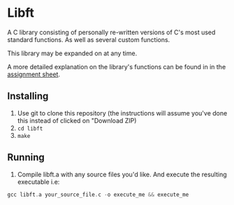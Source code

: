 # Libft
A C library consisting of personally re-written versions of C's most used standard functions. As well as several custom functions.

This library may be expanded on at any time.

A more detailed explanation on the library's functions can be found in in the [assignment sheet](en.subject.pdf).

## Installing
1. Use git to clone this repository (the instructions will assume you've done this instead of clicked on "Download ZIP)
2. ```cd libft```
3. ```make```

## Running
1. Compile libft.a with any source files you'd like. And execute the resulting executable i.e:
```c
gcc libft.a your_source_file.c -o execute_me && execute_me
